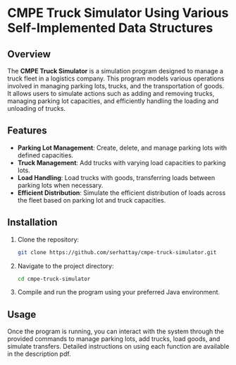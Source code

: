 # CMPE Truck Simulator Using Various Self-Implemented Data Structures

## Overview

The **CMPE Truck Simulator** is a simulation program designed to manage a truck fleet in a logistics company. This program models various operations involved in managing parking lots, trucks, and the transportation of goods. It allows users to simulate actions such as adding and removing trucks, managing parking lot capacities, and efficiently handling the loading and unloading of trucks.

## Features

- **Parking Lot Management**: Create, delete, and manage parking lots with defined capacities.
- **Truck Management**: Add trucks with varying load capacities to parking lots.
- **Load Handling**: Load trucks with goods, transferring loads between parking lots when necessary.
- **Efficient Distribution**: Simulate the efficient distribution of loads across the fleet based on parking lot and truck capacities.

## Installation

1. Clone the repository:
    ```bash
    git clone https://github.com/serhattay/cmpe-truck-simulator.git
    ```

2. Navigate to the project directory:
    ```bash
    cd cmpe-truck-simulator
    ```

3. Compile and run the program using your preferred Java environment.

## Usage

Once the program is running, you can interact with the system through the provided commands to manage parking lots, add trucks, load goods, and simulate transfers. Detailed instructions on using each function are available in the description pdf.
